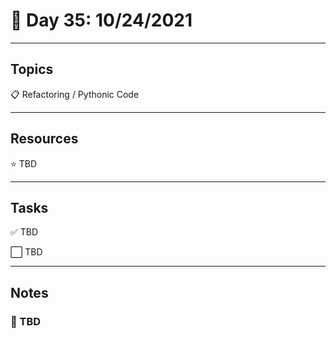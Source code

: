 # :calendar: Day 35: 10/24/2021

---

## Topics

:clipboard: Refactoring / Pythonic Code

---

## Resources

:star: TBD

---

## Tasks

:white_check_mark: TBD

:white_large_square: TBD

---

## Notes

### :notebook: TBD
